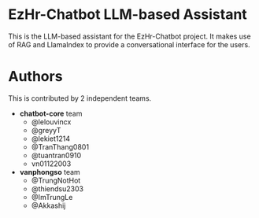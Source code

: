 # EzHr-Chatbot LLM-based Assistant

This is the LLM-based assistant for the EzHr-Chatbot project. It makes use of RAG and LlamaIndex to provide a conversational interface for the users.

# Authors

This is contributed by 2 independent teams.

- **chatbot-core** team
  - @lelouvincx
  - @greyyT
  - @lekiet1214
  - @TranThang0801
  - @tuantran0910
  - vn01122003
- **vanphongso** team
  - @TrungNotHot
  - @thiendsu2303
  - @ImTrungLe
  - @Akkashij

